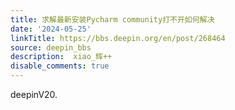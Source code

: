 ```yaml
---
title: 求解最新安装Pycharm community打不开如何解决
date: '2024-05-25'
linkTitle: https://bbs.deepin.org/en/post/268464
source: deepin_bbs
description:  xiao_辉++ 
disable_comments: true
---
```

deepinV20.
